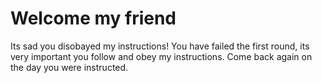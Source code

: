# Welcome my friend 

Its sad you disobayed my instructions! You have failed the first round, its very important you follow and obey my instructions. 
Come back again on the day you were instructed.


